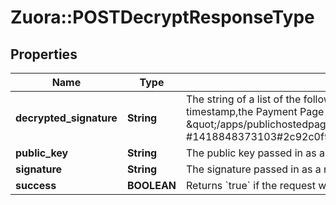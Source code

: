 # Zuora::POSTDecryptResponseType

## Properties
Name | Type | Description | Notes
------------ | ------------- | ------------- | -------------
**decrypted_signature** | **String** | The string of a list of the following items: Payment Pages 2.0 URL, tenant ID, timestamp,the Payment Page ID  The items are separated by &#39;#&#39;, e.g., \&quot;/apps/publichostedpagelite.do#12271#rvBp1AxBJwk6FrT7aqFuABIINiRbwJCc #1418848373103#2c92c0f948f899\&quot;  | [optional] 
**public_key** | **String** | The public key passed in as a request parameter.  | [optional] 
**signature** | **String** | The signature passed in as a request parameter.  | [optional] 
**success** | **BOOLEAN** | Returns &#x60;true&#x60; if the request was processed successfully.  | [optional] 


